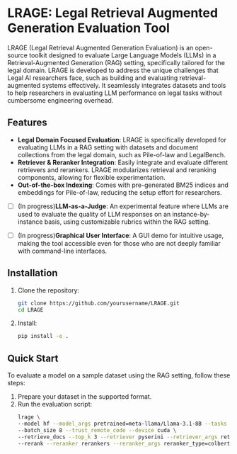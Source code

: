 
# LRAGE: Legal Retrieval Augmented Generation Evaluation Tool

LRAGE (Legal Retrieval Augmented Generation Evaluation) is an open-source toolkit designed to evaluate Large Language Models (LLMs) in a Retrieval-Augmented Generation (RAG) setting, specifically tailored for the legal domain. LRAGE is developed to address the unique challenges that Legal AI researchers face, such as building and evaluating retrieval-augmented systems effectively. It seamlessly integrates datasets and tools to help researchers in evaluating LLM performance on legal tasks without cumbersome engineering overhead.

## Features

- **Legal Domain Focused Evaluation**: LRAGE is specifically developed for evaluating LLMs in a RAG setting with datasets and document collections from the legal domain, such as Pile-of-law and LegalBench.
- **Retriever & Reranker Integration**: Easily integrate and evaluate different retrievers and rerankers. LRAGE modularizes retrieval and reranking components, allowing for flexible experimentation.
- **Out-of-the-box Indexing**: Comes with pre-generated BM25 indices and embeddings for Pile-of-law, reducing the setup effort for researchers.
- [ ] (In progress)**LLM-as-a-Judge**: An experimental feature where LLMs are used to evaluate the quality of LLM responses on an instance-by-instance basis, using customizable rubrics within the RAG setting.

- [ ] (In progress)**Graphical User Interface**: A GUI demo for intuitive usage, making the tool accessible even for those who are not deeply familiar with command-line interfaces. 

## Installation

1. Clone the repository:
    ```bash
    git clone https://github.com/yourusername/LRAGE.git
    cd LRAGE
    ```
2. Install:
    ```bash
    pip install -e .
    ```

## Quick Start

To evaluate a model on a sample dataset using the RAG setting, follow these steps:

1. Prepare your dataset in the supported format.
2. Run the evaluation script:
    ```bash
    lrage \
    --model hf --model_args pretrained=meta-llama/Llama-3.1-8B --tasks abercrombie \
    --batch_size 8 --trust_remote_code --device cuda \
    --retrieve_docs --top_k 3 --retriever pyserini --retriever_args retriever_type=bm25,bm25_index_path=YOUR_INDEX_PATH \
    --rerank --reranker rerankers --reranker_args reranker_type=colbert \
    ```

